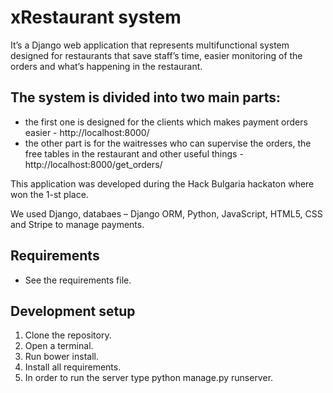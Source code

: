 # xRestaurant system

It’s a Django web application that represents multifunctional system designed for restaurants that save staff’s time, easier monitoring of the orders and what’s happening in the restaurant. 

## The system is divided into two main parts: 

- the first one is designed for the clients which makes payment orders easier - http://localhost:8000/
- the other part is for the waitresses who can supervise the orders, the free tables in the restaurant and other useful things - http://localhost:8000/get_orders/

This application was developed during the Hack Bulgaria hackaton where won the 1-st place.

We used Django, databaes – Django ORM, Python, JavaScript, HTML5, CSS and Stripe to manage payments.

## Requirements

* See the requirements file.

## Development setup

1. Clone the repository.
2. Open a terminal.
3. Run bower install.
4. Install all requirements.
5. In order to run the server type python manage.py runserver.
